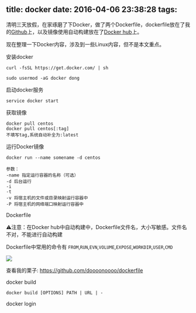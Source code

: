 title: docker
date: 2016-04-06 23:38:28
tags:
---
清明三天放假，在家琢磨了下Docker，做了两个Dockerfile，dockerfile放在了我的[Github](http://github.com/doooonoooob/dockerfile)上，以及镜像使用自动构建放在了[Docker hub](http://)上。

现在整理一下Docker内容，涉及到一些Linux内容，但不是本文重点。
<!-- more -->
安装docker

    curl -fsSL https://get.docker.com/ | sh
    
    sudo usermod -aG docker dong
启动docker服务

    service docker start

获取镜像

    docker pull centos
    docker pull centos[:tag]
    不填写tag,系统自动补全为:latest
    
运行Docker镜像

    docker run --name somename -d centos 
    
    参数：
    -name 指定运行容器的名称（可选）
    -d 后台运行
    -i 
    -t
    -v 将宿主机的文件或目录映射运行容器中
    -P 将宿主机的网络端口映射运行容器中
    
Dockerfile

⚠️注意：在Docker hub中自动构建中，Dockerfile文件名，大小写敏感。文件名不对，不能进行自动构建

Dockerfile中常用的命令有 `FROM`,`RUN`,`EVN`,`VOLUME`,`EXPOSE`,`WORKDIR`,`USER`,`CMD`

![](https://img.lidong.me/2016/04/qfXmZR5czmSb.jpg)

查看我的栗子: <https://github.com/doooonoooo/dockerfile>

docker build 

    docker build [OPTIONS] PATH | URL | -

docker login
    


